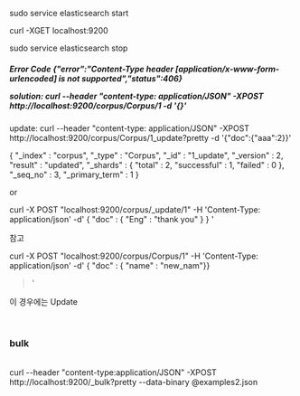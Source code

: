 sudo service elasticsearch start

curl -XGET localhost:9200

sudo service elasticsearch stop


<h5> Error Code
{"error":"Content-Type header [application/x-www-form-urlencoded] is not supported","status":406}


solution:
curl --header "content-type: application/JSON" -XPOST http://localhost:9200/corpus/Corpus/1 -d '{<content>}'
</h5>

update:
curl --header "content-type: application/JSON" -XPOST http://localhost:9200/corpus/Corpus/1_update?pretty -d '{"doc":{"aaa":2}}'


{
  "_index" : "corpus",
  "_type" : "Corpus",
  "_id" : "1_update",
  "_version" : 2,
  "result" : "updated",
  "_shards" : {
    "total" : 2,
    "successful" : 1,
    "failed" : 0
  },
  "_seq_no" : 3,
  "_primary_term" : 1
}


or

 curl -X POST "localhost:9200/corpus/_update/1" -H 'Content-Type: application/json' -d'
{
    "doc" : {
        "Eng" : "thank you"
    }
}
'


참고

curl -X POST "localhost:9200/corpus/Corpus/1" -H 'Content-Type: application/json' -d'
{
    "doc" : {
        "name" : "new_nam"}}
> '


이 경우에는 Update


<br>
<h3> 
  bulk
 </h3>
 <br>
 curl --header "content-type:application/JSON" -XPOST http://localhost:9200/_bulk?pretty --data-binary @examples2.json
